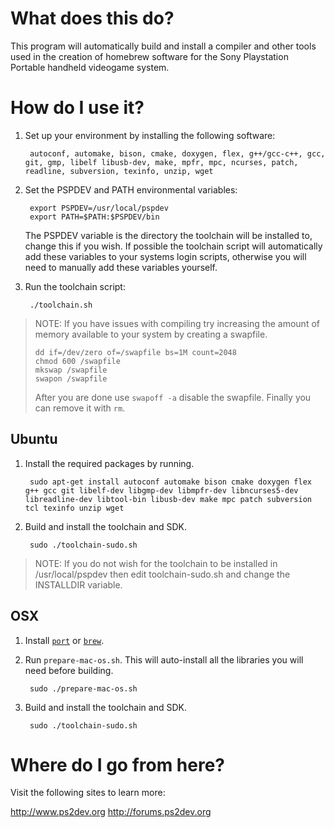 What does this do?
==================

This program will automatically build and install a compiler and other tools used in the creation of homebrew software for the Sony Playstation Portable handheld videogame system.

How do I use it?
==================

1. Set up your environment by installing the following software:

        autoconf, automake, bison, cmake, doxygen, flex, g++/gcc-c++, gcc, git, gmp, libelf libusb-dev, make, mpfr, mpc, ncurses, patch, readline, subversion, texinfo, unzip, wget

2. Set the PSPDEV and PATH environmental variables:

        export PSPDEV=/usr/local/pspdev
        export PATH=$PATH:$PSPDEV/bin

    The PSPDEV variable is the directory the toolchain will be installed to, change this if you wish. If possible the toolchain script will automatically add these variables to your systems login scripts, otherwise you will need to manually add these variables yourself.

3. Run the toolchain script:

        ./toolchain.sh

> NOTE: If you have issues with compiling try increasing the amount of memory
> available to your system by creating a swapfile.
>
>     dd if=/dev/zero of=/swapfile bs=1M count=2048
>     chmod 600 /swapfile
>     mkswap /swapfile
>     swapon /swapfile
>
> After you are done use `swapoff -a` disable the swapfile. Finally you can
> remove it with `rm`.

Ubuntu
------

1. Install the required packages by running.

        sudo apt-get install autoconf automake bison cmake doxygen flex g++ gcc git libelf-dev libgmp-dev libmpfr-dev libncurses5-dev libreadline-dev libtool-bin libusb-dev make mpc patch subversion tcl texinfo unzip wget

2. Build and install the toolchain and SDK.

        sudo ./toolchain-sudo.sh
 
> NOTE: If you do not wish for the toolchain to be installed in /usr/local/pspdev then edit toolchain-sudo.sh and change the INSTALLDIR variable.

OSX
---

1. Install [`port`][MacPorts] or [`brew`][HomeBrew].
2. Run `prepare-mac-os.sh`. This will auto-install all the libraries you will need before building.
        
        sudo ./prepare-mac-os.sh

3. Build and install the toolchain and SDK.
        
        sudo ./toolchain-sudo.sh

Where do I go from here?
========================

Visit the following sites to learn more:

http://www.ps2dev.org
http://forums.ps2dev.org

[MacPorts]: http://www.macports.org/
[HomeBrew]: http://brew.sh/
